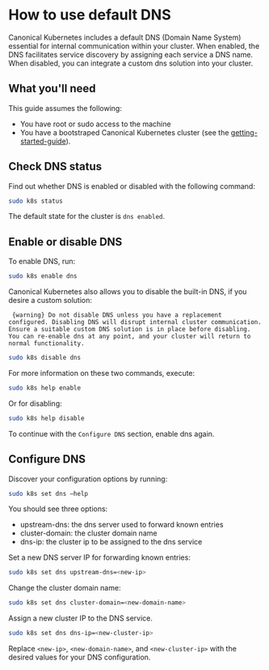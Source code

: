 # How to use default DNS

Canonical Kubernetes includes a default DNS (Domain Name System) essential for internal communication within your cluster. 
When enabled, the DNS facilitates service discovery by assigning each service a DNS name. 
When disabled, you can integrate a custom dns solution into your cluster.


## What you'll need

This guide assumes the following:

- You have root or sudo access to the machine
- You have a bootstraped Canonical Kubernetes cluster (see the [getting-started-guide]).

## Check DNS status

Find out whether DNS is enabled or disabled with the following command:

```bash
sudo k8s status
```

The default state for the cluster is `dns enabled`.

## Enable or disable DNS
To enable DNS, run:

```bash
sudo k8s enable dns
```
Canonical Kubernetes also allows you to disable the built-in DNS, 
if you desire a custom solution:

``` {warning} Do not disable DNS unless you have a replacement configured. Disabling DNS will disrupt internal cluster communication. Ensure a suitable custom DNS solution is in place before disabling. You can re-enable dns at any point, and your cluster will return to normal functionality.```

```bash
sudo k8s disable dns
```

For more information on these two commands, execute:

```bash
sudo k8s help enable
```

Or for disabling:

```bash
sudo k8s help disable
```
To continue with the `Configure DNS` section, enable dns again.

## Configure DNS
Discover your configuration options by running:
```bash
sudo k8s set dns –help
```
You should see three options:
- upstream-dns: the dns server used to forward known entries
- cluster-domain: the cluster domain name
- dns-ip: the cluster ip to be assigned to the dns service

Set a new DNS server IP for forwarding known entries:
```bash
sudo k8s set dns upstream-dns=<new-ip>
```
Change the cluster domain name:
```bash
sudo k8s set dns cluster-domain=<new-domain-name>
```
Assign a new cluster IP to the DNS service.
```bash
sudo k8s set dns dns-ip=<new-cluster-ip>
```
Replace `<new-ip>`, `<new-domain-name>`, and `<new-cluster-ip>` with the desired values for your DNS configuration.


<!-- LINKS -->

[getting-started-guide]: ../../../tutorial/getting-started


